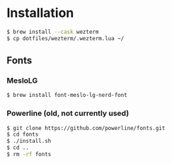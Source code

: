# Installation

```bash
$ brew install --cask wezterm
$ cp dotfiles/wezterm/.wezterm.lua ~/
```

## Fonts

### MesloLG

```bash
$ brew install font-meslo-lg-nerd-font
```

### Powerline (old, not currently used)

```bash
$ git clone https://github.com/powerline/fonts.git
$ cd fonts
$ ./install.sh
$ cd ..
$ rm -rf fonts
```

